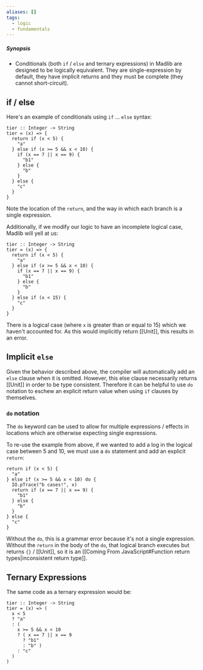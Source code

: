 ```yaml
---
aliases: []
tags:
  - logic
  - fundamentals
---
```

##### Synopsis
- Conditionals (both `if` /  `else` and ternary expressions) in Madlib are designed to be logically equivalent. They are single-expression by default, they have implicit returns and they must be complete (they cannot short-circuit).

## if / else

Here's an example of conditionals using `if` ... `else` syntax:

```mad
tier :: Integer -> String
tier = (x) => {
  return if (x < 5) {
    "a"
  } else if (x >= 5 && x < 10) {
    if (x == 7 || x == 9) {
      "b1"
    } else {
      "b"
    }
  } else {
    "c"
  }
}
```

Note the location of the `return`, and the way in which each branch is a single expression.

Additionally, if we modify our logic to have an incomplete logical case, Madlib will yell at us:

```mad
tier :: Integer -> String
tier = (x) => {
  return if (x < 5) {
    "a"
  } else if (x >= 5 && x < 10) {
    if (x == 7 || x == 9) {
      "b1"
    } else {
      "b"
    }
  } else if (x < 15) {
    "c"
  }
}
```

There is a logical case (where `x` is greater than or equal to 15) which we haven't accounted for. As this would implicitly return [[Unit]], this results in an error.

## Implicit `else`

Given the behavior described above, the compiler will automatically add an `else` clause when it is omitted. However, this else clause necessarily returns [[Unit]] in order to be type consistent. Therefore it can be helpful to use `do` notation to eschew an explicit return value when using `if` clauses by themselves.

### `do` notation

The `do` keyword can be used to allow for multiple expressions / effects in locations which are otherwise expecting single expressions.

To re-use the example from above, if we wanted to add a log in the logical case between 5 and 10, we must use a `do` statement and add an explicit `return`:

```mad
return if (x < 5) {
  "a"
} else if (x >= 5 && x < 10) do {
  IO.pTrace("b cases!", x)
  return if (x == 7 || x == 9) {
    "b1"
  } else {
    "b"
  }
} else {
  "c"
}
```

Without the `do`, this is a grammar error because it's not a single expression. Without the `return` in the body of the `do`, that logical branch executes but returns `{}` / [[Unit]], so it is an [[Coming From JavaScript#Function return types|inconsistent return type]].
## Ternary Expressions

The same code as a ternary expression would be:

```mad
tier :: Integer -> String
tier = (x) => (
  x < 5
  ? "a"
  : (
    x >= 5 && x < 10
    ? ( x == 7 || x == 9
      ? "b1"
      : "b" )
    : "c"
  )
)
```

